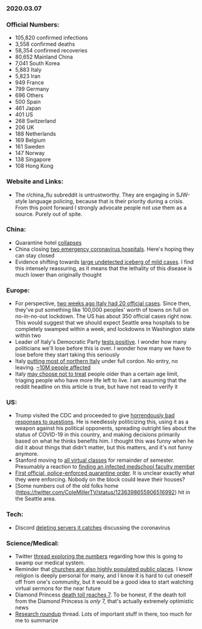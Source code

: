### 2020.03.07

### Official Numbers:

* 105,820 confirmed infections
* 3,558 confirmed deaths
* 58,354 confirmed recoveries
* 80,652 Mainland China
* 7,041 South Korea
* 5,883 Italy
* 5,823 Iran
* 949 France
* 799 Germany
* 696 Others
* 500 Spain
* 461 Japan
* 401 US
* 268 Switzerland
* 206 UK
* 188 Netherlands
* 169 Belgium
* 161 Sweden
* 147 Norway
* 138 Singapore
* 108 Hong Kong


### Website and Links:

* The r/china_flu subreddit is untrustworthy. They are engaging in
  SJW-style language policing, because that is their priority during a
  crisis. From this point forward I strongly advocate people not use them
  as a source. Purely out of spite.

### China:

* Quarantine hotel
  [collapses](https://mobile.twitter.com/BNODesk/status/1236299538073366528)
* China closing [two emergency coronavirus
  hospitals](https://twitter.com/nicho21521787/status/12362628004624261170).
  Here's hoping they can stay closed
* Evidence shifting towards [large undetected iceberg of mild
  cases](https://medicalxpress.com/news/2020-03-stealth-transmission-fuels-fast-covid-.html).
  I find this intensely reassuring, as it means that the lethality of this
  disease is much lower than originally thought

### Europe:

* For perspective, [two weeks ago Italy had 20 official
  cases](https://www.garda.com/crisis24/news-alerts/316551/italy-coronavirus-covid-19-outbreak-spreads-in-northern-italy-february-21-update-3).
  Since then, they've put something like 100,000 peoples' worth of towns
  on full on no-in-no-out lockdown. The US has about 350 official cases
  right now. This would suggest that we should expect Seattle area
  hospitals to be completely swamped within a week, and lockdowns in
  Washington state within two
* Leader of Italy's Democratic Party [tests
  positive](https://www.jpost.com/International/Leader-of-Italys-co-ruling-democratic-party-tests-positive-to-coronavirus-620096).
  I wonder how many politicians we'll lose before this is over. I wonder
  how many we have to lose before they start taking this seriously
* Italy [putting most of northern
  Italy](https://twitter.com/AFP/status/1236394510797516800?s=09) under full cordon. No entry, no
  leaving. [~10M people
  affected](https://twitter.com/VojtechGibis/status/1236393608036716546?s=09)
* Italy [may choose not to
  treat](https://www.ilfattoquotidiano.it/2020/03/07/coronavirus-i-medici-delle-terapie-intensive-in-lombardia-azioni-tempestive-o-disastrosa-calamita-sanitaria-lipotesi-delle-priorita-daccesso-prima-chi-ha-piu-probabilita-di-sopravvivenza/5729020/) people older than a certain age limit,
  triaging people who have more life left to live. I am assuming that
  the reddit headline on this article is true, but have not read to verify
  it

### US:

* Trump visited the CDC and proceeded to give [horrendously bad
  responses to questions](https://edition.cnn.com/2020/03/07/politics/fact-check-white-house-coronavirus-contained/index.html).
  He is needlessly politicizing this, using it as a weapon against his
  political opponents, spreading outright lies about the status of
  COVID-19 in this country, and making decisions primarily based on what
  he thinks benefits him. I thought this was funny when he did it about
  things that didn't matter, but this matters, and it's not funny anymore.
* Stanford moving to [all virtual
  classes](https://www.reddit.com/r/China_Flu/comments/feq0em/stanford_is_going_virtual_for_the_rest_of_the/)
  for remainder of semester. Presumably a reaction to [finding an
  infected medschool faculty
  member](https://www.stanforddaily.com/2020/03/06/medical-school-faculty-member-tests-positive-for-coronavirus/)
* [First official, police-enforced quarantine
  order](https://www.13abc.com/content/news/-Police-enforced-quarantine-hits-Calif-residential-block-after-mans-coronavirus-death--568561901.html?ref=901).
  It is unclear exactly what they were enforcing. Nobody on the block
  could leave their houses?
* [Some numbers out of the old folks home
  (https://twitter.com/ColeMillerTV/status/1236398655906516992) hit in the
  Seattle area.

### Tech:

* Discord [deleting servers it
  catches](https://twitter.com/Leviticus19_18/status/1236338445456457730) discussing the coronavirus

### Science/Medical:

* Twitter [thread exploring the
  numbers](https://twitter.com/LizSpecht/status/1236095180459003909)
  regarding how this is going to swamp our medical system.
* Reminder that [churches are also highly populated public
  places](https://www.khou.com/article/news/health/coronavirus/church-warns-of-possible-coronavirus-exposure/285-8126c50c-8fb1-44f8-b656-3d08ce7ddd87).
  I know religion is deeply personal for many, and I know it is hard to
  cut oneself off from one's community, but it would be a good idea to
  start watching virtual sermons for the near future
* Diamond Princess [death toll reaches
  7](https://www.usnews.com/news/world/articles/2020-03-07/diamond-princess-passenger-dies-bringing-ships-death-toll-to-seven-nhk).
  To be honest, if the death toll from the Diamond Princess is _only_ 7,
  that's actually extremely optimistic news
* [Research
  roundup](https://twitter.com/mugecevik/status/1236372854171750400)
  thread. Lots of important stuff in there, too much for me to summarize

